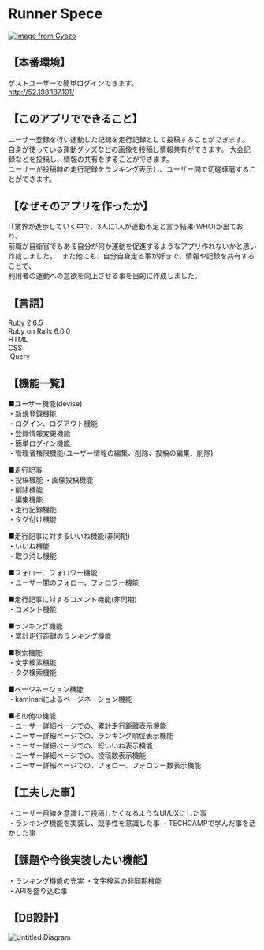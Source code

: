 # Runner Spece
[![Image from Gyazo](https://i.gyazo.com/044aa36912143414c6fd8c62272560d8.gif)](https://gyazo.com/044aa36912143414c6fd8c62272560d8)

## 【本番環境】
ゲストユーザーで簡単ログインできます。  
http://52.198.187.191/

## 【このアプリでできること】
ユーザー登録を行い運動した記録を走行記録として投稿することができます。  
自身が使っている運動グッズなどの画像を投稿し情報共有ができます。
大会記録などを投稿し、情報の共有をすることができます。  
ユーザーが投稿時の走行記録をランキング表示し、ユーザー間で切磋琢磨することができます。

## 【なぜそのアプリを作ったか】
IT業界が進歩していく中で、3人に1人が運動不足と言う結果(WHO)が出ており、  
前職が自衛官でもある自分が何か運動を促進するようなアプリ作れないかと思い作成しました。　
また他にも、自分自身走る事が好きで、情報や記録を共有することで、  
利用者の運動への意欲を向上させる事を目的に作成しました。

## 【言語】
Ruby 2.6.5  
Ruby on Rails 6.0.0  
HTML  
CSS  
jQuery  

## 【機能一覧】
■ユーザー機能(devise)  
・新規登録機能  
・ログイン、ログアウト機能  
・登録情報変更機能  
・簡単ログイン機能  
・管理者権限機能(ユーザー情報の編集、削除、投稿の編集、削除)  

■走行記事  
・投稿機能 
・画像投稿機能  
・削除機能  
・編集機能  
・走行記録機能  
・タグ付け機能  

■走行記事に対するいいね機能(非同期)  
・いいね機能  
・取り消し機能  

■フォロー、フォロワー機能  
・ユーザー間のフォロー、フォロワー機能  

■走行記事に対するコメント機能(非同期)  
・コメント機能  

■ランキング機能  
・累計走行距離のランキング機能  

■検索機能  
・文字検索機能  
・タグ検索機能  

■ページネーション機能  
・kaminariによるページネーション機能  

■その他の機能  
・ユーザー詳細ページでの、累計走行距離表示機能  
・ユーザー詳細ページでの、ランキング順位表示機能  
・ユーザー詳細ページでの、総いいね表示機能  
・ユーザー詳細ページでの、投稿数表示機能  
・ユーザー詳細ページでの、フォロー、フォロワー数表示機能  

## 【工夫した事】
・ユーザー目線を意識して投稿したくなるようなUI/UXにした事  
・ランキング機能を実装し、競争性を意識した事
・TECHCAMPで学んだ事を活かした事   


## 【課題や今後実装したい機能】
・ランキング機能の充実
・文字検索の非同期機能  
・APIを盛り込む事  
 
## 【DB設計】
![Untitled Diagram](https://user-images.githubusercontent.com/58378612/87174996-fa09df00-c312-11ea-948b-427cc37c355d.png)

